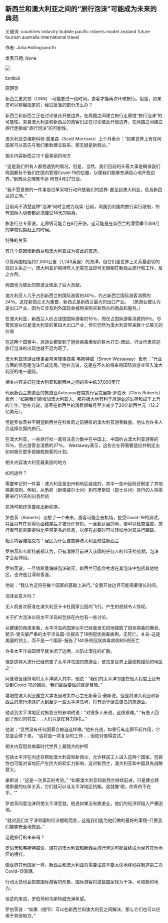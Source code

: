 ## 新西兰和澳大利亚之间的“旅行泡沫”可能成为未来的典范

关键词: countries industry bubble pacific roberts model zealand future tourism australia international travel

作者: Julia Hollingsworth

发表日期: None

![](https://cdn.cnn.com/cnnnext/dam/assets/170901105318-australia-kakadu-nawurlandja-lookout-nourlangie-rock-122327-3-super-tease.jpg)

[English](A%20%27travel%20bubble%27%20between%20New%20Zealand%20and%20Australia%20could%20be%20a%20model%20for%20the%20future.md)

[原网页](https://edition.cnn.com/travel/article/new-zealand-australia-travel-bubble-intl-hnk/index.html)

新西兰惠灵顿（CNN）-可能要过一段时间，游客才能再次环球旅行。但是，如果您可以穿越指定的，经过批准的部分怎么办？

新西兰和新西兰正在讨论彼此开放边界，在两国之间建立旅行走廊或“旅行泡沫”的可能性。来自澳大利亚和新西兰的政客们正在讨论彼此开放边界，在两国之间建立旅行走廊或“旅行泡沫”的可能性。

澳大利亚总理斯科特·莫里森（Scott Morrison）上个月表示：“如果世界上有任何国家可以首先与我们重新建立联系，那无疑是新西兰。”

相关内容新西兰12个最美丽的地方

“这是我们所有人都想遇到的情况，但是，当然，我们目前的头等大事是确保我们两国都处于我们在国内管理Covid-19的位置，以便我们能够充满信心地开放边界。”新西兰总理雅辛达·阿登4月27日说。

“我不愿意做的一件事是过早采取行动开放我们的边界-甚至到澳大利亚，危及新西兰的立场。”

目前尚不清楚这种“泡沫”何时会成为现实-目前，两国仍对国内旅行实行限制，所有国际入境者都必须接受14天的隔离。

旅游行业专家说，走廊很可能会在8月开张，这可能是在新西兰的滑雪季节和9月的学校假期赶上的时候。

特殊的关系

有几个原因使新西兰和澳大利亚成为彼此的首选。

尽管两国相距约2,000公里（1,243英里）的海洋，但它们是世界上关系最密切的双边关系之一。澳大利亚护照持有人无需签证即可无限期在新西兰旅行和工作，反之亦然。

两国也为彼此的旅游业做出了巨大贡献。

澳大利亚人几乎占到新西兰的国际游客的40％，约占新西兰国际游客消费的24％。这在新西兰尤为重要，新西兰是新西兰最大的出口产业。 （旅游业被认为是出口产业，因为它涉及到外国现金被用来购买新西兰的商品和服务。）

在澳大利亚，新西兰人约占该国国际游客的15％，而仅占国际游客消费的6％。尽管旅游业仅是澳大利亚的第四大出口产业，但它仍然为澳大利亚带来数十亿美元的价值

在这两个国家中，旅游业都受到了冠状病毒爆发的巨大打击-因此，行业代表欢迎旅行泡沫的出现也就不足为奇了。

澳大利亚旅游业理事会常务理事西蒙·韦斯特威（Simon Westaway）表示：“行业方面的信息是泡沫已成定局。”他补充说，这是在不久的将来将国际旅游业带入澳大利亚的唯一途径。

相关内容夫妇在澳大利亚和新西兰之间的空中结37,000英尺

代表新西兰旅游业的旅游业Aotearoa首席执行官克里斯·罗伯茨（Chris Roberts）表示：“如果我们能增加澳大利亚人，那将极大地有利于旅游业的生存和成千上万的工作。”他补充说，游客在新西兰的消费额每月至少减少了20亿新西兰元（12.2亿美元）。

但是罗伯茨并不期望新西兰在科维奇之前拥有的澳大利亚游客数量。他认为许多人会选择仅国内旅行。

在澳大利亚，一些旅行社一直将注意力集中在中国上，中国约占澳大利亚游客的15％，但占游客总消费的27％。 Westaway表示，这些企业将需要适应并制定出如何吸引更多猕猴桃旅客的计划。

相关内容澳大利亚最美丽的地方

如何运作？

需要牢记的一件事：澳大利亚是由州和地区组成的，其中一些州目前还制定了其他隔离规则。例如，从悉尼（新南威尔士州）到布里斯班（昆士兰州）旅行的人将需要进行14天的自我检疫

机场可能还需要推出新程序。

罗伯茨（Roberts）设想了一个未来，游客可能会去机场，接受Covid-19的测试，并且只有在获得负面结果后才被允许登机。一旦到达目的地，便可以检查温度。旅行者可能需要提供比平常更多的信息，以便在必要时可以轻松地对其进行跟踪。

相关内容诺福克岛：居民为什么要放弃澳大利亚前往新西兰

罗伯茨和韦斯特威都认为，只有消除目前进入该国的任何人的14天检疫期，泡沫才会起作用。

罗伯茨说，一旦塔斯曼海峡泡沫破灭，新西兰可能会考虑在其泡沫中包括其他地区，也许是台湾和香港。

他说：“我认为这将在每个国家的基础上进行。”全面开放边界可能需要很长时间。

泡沫会变大吗？

无人机首次获准在澳大利亚卡卡杜国家公园内飞行。产生的视频令人惊叹。

关于扩大泡沫以将太平洋岛屿包括在内也有一些讨论。

从健康的角度来看，太平洋岛屿国家似乎已经毫发无损地摆脱了冠状病毒的爆发。斐济-受灾最严重的太平洋岛国-仅报告了18例冠状病毒病例，无死亡。关岛-这是美国的领土，而不是一个国家-报告了140多例冠状病毒病例和5例死亡

许多太平洋岛国很早就关闭了边境，以防止潜在的扩散。

但是这种大流行已经伤害了太平洋岛国的旅游业，该岛是世界上最依赖援助的地区之一

阿登敦促谨慎地将太平洋纳入其中，他说：“我们的太平洋邻国在很大程度上没有受到Covid-19的困扰，我们最后要做的就是冒险。”

堪培拉澳大利亚国立大学发展政策中心主任斯蒂芬·豪斯说，但是将澳大利亚和新西兰的旅行泡沫扩大到至少一些太平洋岛屿，将有助于促进该岛的旅游业。

他谈到太平洋地区对旅游业的影响时说：“对很多人来说，这很艰难。” “有些人回到了他们的村庄……人们只是在努力挣扎。”

他说：“显然没有任何国家会被迫这样做。”他补充说，如果行车走廊不起作用，它总是会停下来。 “这将是一项复杂的工作……但绝对值得尝试。”

相关内容冠状病毒时代世界上最强大的护照

包括太平洋在内还将帮助澳大利亚和新西兰，允许移民工人进入这两个国家。包容性也可能对该地区产生巨大的软实力影响，这对新西兰，澳大利亚和中国具有战略意义。

豪斯说：“这是一次真正的考验。” “如果澳大利亚和新西兰继续前进，只是建立跨塔斯曼的伙伴关系，它们就可以与太平洋地区抗衡。这就像'嗯，你真的不在乎。'”

罗伯茨同意泡沫将使太平洋受益，他说如果没有旅游业，他们的经济将陷入严重困境。

“就对我们太平洋邻国的经济援助而言，这是我们能为他们做的最好的事情-只要我们能够安全地做到。”

这是旅行的未来吗？

罗伯茨和韦斯特威说，潜在的澳大利亚和新西兰旅行泡沫可能最终成为世界其他地区的榜样。

像世界其他国家一样，新西兰和澳大利亚将需要注意不要太快地移动并制造第二次Covid-19浪潮。

行动太快也会损害国际游客的形象，国际游客将这些国家视为干净，可信赖的地方。

但总的来说，罗伯茨和韦斯特威充满希望。

罗伯茨说：“如果（细节）可以在新西兰和澳大利亚之间解决，那么它们也可以应用于其他地方。”